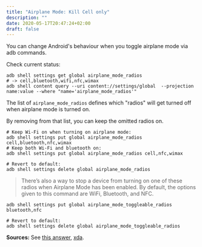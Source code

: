 ```yaml
---
title: "Airplane Mode: Kill Cell only"
description: ""
date: 2020-05-17T20:47:24+02:00
draft: false
---
```


You can change Android's behaviour when you toggle airplane mode via adb
commands.

Check current status:
```
adb shell settings get global airplane_mode_radios
# -> cell,bluetooth,wifi,nfc,wimax
adb shell content query --uri content://settings/global  --projection name:value --where "name='airplane_mode_radios'"
```

The list of `airplane_mode_radios` defines which "radios" will get turned off
when airplane mode is turned on.

By removing from that list, you can keep the omitted radios on.

```
# Keep Wi-Fi on when turning on airplane mode:
adb shell settings put global airplane_mode_radios cell,bluetooth,nfc,wimax
# Keep both Wi-Fi and bluetooth on:
adb shell settings put global airplane_mode_radios cell,nfc,wimax

# Revert to default:
adb shell settings delete global airplane_mode_radios
```

> There’s also a way to stop a device from turning on one of these radios when
> Airplane Mode has been enabled. 
> By default, the options given to this command are WiFi, Bluetooth, and NFC.
```
adb shell settings put global airplane_mode_toggleable_radios bluetooth,nfc

# Revert to default:
adb shell settings delete global airplane_mode_toggleable_radios
```

**Sources:** See [this answer][androidstackexchange], [xda][xda].

[androidstackexchange]: https://android.stackexchange.com/questions/59664/possible-to-turn-on-airplane-mode-with-wifi-on-only
[xda]: https://www.xda-developers.com/customize-radios-airplane-mode-android/
